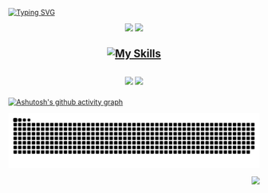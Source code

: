 [![Typing SVG](https://readme-typing-svg.herokuapp.com/?color=FFF&size=35&center=true&vCenter=true&width=1000&lines=Hello,+I+am+Matheus+Teodoro+Garcia;I'm+18+years+old;I+am+from+Araruna,+PR;Tech.+Informatics+UTFPR+3/4;Be+Welcome!+:%29)](https://git.io/typing-svg)

<div align="center">
  
  <img height="160em" src="https://github-readme-streak-stats.herokuapp.com/?user=MatheusTG&theme=tokyonight&hide_border=true&border_radius=6"/>
  <img height="160em" src="https://github-readme-stats.vercel.app/api/top-langs/?username=MatheusTG&layout=compact&langs_count=7&theme=tokyonight&hide=html&hide_border=true"/>
  
</div>

<h2 align="center">
  
  [![My Skills](https://skillicons.dev/icons?i=javascript,typescript,python,html,css,react,django,materialui,postgres,figma,git)](https://skillicons.dev)

</div>

<h2 align="center">

  <a href="https://www.instagram.com/matheust.garcia/" target="_blank"><img src="https://img.shields.io/badge/-Instagram-%23E4405F?style=for-the-badge&logo=instagram&logoColor=white" target="_blank"></a>
  <a href = "mailto:matheusteodorogarcia0@gmail.com"><img src="https://img.shields.io/badge/-Gmail-%23333?style=for-the-badge&logo=gmail&logoColor=white" target="_blank"></a>
</h2>

  [![Ashutosh's github activity graph](https://github-readme-activity-graph.vercel.app/graph?username=MatheusTG&bg_color=0d1117&color=70A5FD&line=70A5FD&point=5e9bfd&area=true&hide_border=true&area=true&height=300&custom_title=Last+30+days+commits)](https://github.com/ashutosh00710/github-readme-activity-graph)

<div align="center">
  <picture>
    <source media="(prefers-color-scheme: dark)" srcset="https://github.com/MatheusTG/MatheusTG/blob/output/github-snake-dark.svg">
    <source media="(prefers-color-scheme: light)" srcset="https://github.com/MatheusTG/MatheusTG/blob/output/github-snake.svg">
    <img alt="github contribution grid snake animation" src="https://github.com/MatheusTG/MatheusTG/blob/output/github-snake-dark.svg">
  </picture>
</div>

<p align="right">
  <img src="https://vbr.nathanchung.dev/badge?page_id=MatheusTG&color=0d1117&lcolor=0d1117&text=Views&logo=github" />
</p>
